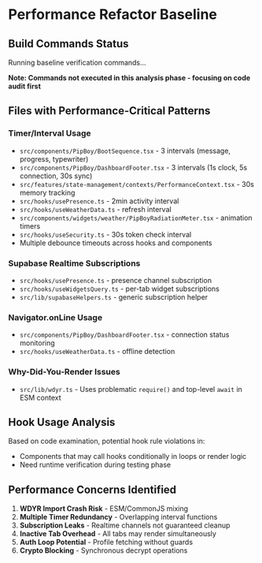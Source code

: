# Performance Refactor Baseline

## Build Commands Status
Running baseline verification commands...

**Note: Commands not executed in this analysis phase - focusing on code audit first**

## Files with Performance-Critical Patterns

### Timer/Interval Usage
- `src/components/PipBoy/BootSequence.tsx` - 3 intervals (message, progress, typewriter)
- `src/components/PipBoy/DashboardFooter.tsx` - 3 intervals (1s clock, 5s connection, 30s sync)
- `src/features/state-management/contexts/PerformanceContext.tsx` - 30s memory tracking
- `src/hooks/usePresence.ts` - 2min activity interval
- `src/hooks/useWeatherData.ts` - refresh interval
- `src/components/widgets/weather/PipBoyRadiationMeter.tsx` - animation timers
- `src/hooks/useSecurity.ts` - 30s token check interval
- Multiple debounce timeouts across hooks and components

### Supabase Realtime Subscriptions
- `src/hooks/usePresence.ts` - presence channel subscription
- `src/hooks/useWidgetsQuery.ts` - per-tab widget subscriptions
- `src/lib/supabaseHelpers.ts` - generic subscription helper

### Navigator.onLine Usage
- `src/components/PipBoy/DashboardFooter.tsx` - connection status monitoring
- `src/hooks/useWeatherData.ts` - offline detection

### Why-Did-You-Render Issues
- `src/lib/wdyr.ts` - Uses problematic `require()` and top-level `await` in ESM context

## Hook Usage Analysis
Based on code examination, potential hook rule violations in:
- Components that may call hooks conditionally in loops or render logic
- Need runtime verification during testing phase

## Performance Concerns Identified
1. **WDYR Import Crash Risk** - ESM/CommonJS mixing
2. **Multiple Timer Redundancy** - Overlapping interval functions
3. **Subscription Leaks** - Realtime channels not guaranteed cleanup
4. **Inactive Tab Overhead** - All tabs may render simultaneously
5. **Auth Loop Potential** - Profile fetching without guards
6. **Crypto Blocking** - Synchronous decrypt operations